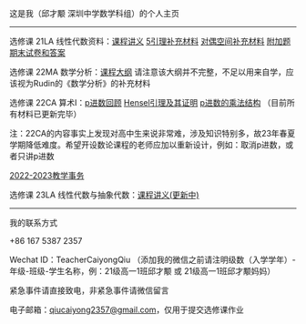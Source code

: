 这是我（邱才颙 深圳中学数学科组）的个人主页

------

选修课 21LA 线性代数资料：[课程讲义](https://qiuszms.github.io/21LA.pdf) [5引理补充材料](https://qiuszms.github.io/21LA_5lemma.pdf) [对偶空间补充材料](https://qiuszms.github.io/21LA_DualSpaces.pdf) [附加题](https://qiuszms.github.io/21LA_ExtraProblems.pdf) [期末试卷和答案](https://qiuszms.github.io/21LA_Final.pdf)

选修课 22MA 数学分析：[课程大纲](https://qiuszms.github.io/22MA.pdf) 请注意该大纲并不完整，不足以用来自学，应该视为Rudin的《数学分析》的补充材料

选修课 22CA 算术I：[p进数回顾](https://qiuszms.github.io/23CA_p-adic_field.pdf) [Hensel引理及其证明](https://qiuszms.github.io/23CA_Hensel.pdf) [p进数的乘法结构](https://qiuszms.github.io/23CA_adic_multi.pdf) （目前所有材料已更新完毕）

注：22CA的内容事实上发现对高中生来说非常难，涉及知识特别多，故23年春夏学期降低难度。希望开设数论课程的老师应加以重新设计，例如：取消p进数，或者只讲p进数

[2022-2023教学事务](https://qiuszms.github.io/2022-2023)

选修课 23LA 线性代数与抽象代数：[课程讲义(更新中)](https://qiuszms.github.io/23LA.pdf)

------

我的联系方式

+86 167 5387 2357

Wechat ID：TeacherCaiyongQiu （添加我的微信之前请注明级数（入学学年）-年级-班级-学生名称，例：21级高一1班邱才颙 或 21级高一1班邱才颙妈妈）

紧急事件请直接致电，非紧急事件请微信留言

电子邮箱：qiucaiyong2357@gmail.com，仅用于提交选修课作业
